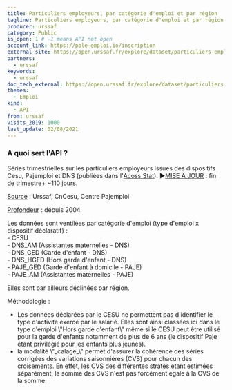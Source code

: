 ```yaml
---
title: Particuliers employeurs, par catégorie d'emploi et par région
tagline: Particuliers employeurs, par catégorie d'emploi et par région
producer: urssaf
category: Public
is_open: 1 # -1 means API not open
account_link: https://pole-emploi.io/inscription
external_site: https://open.urssaf.fr/explore/dataset/particuliers-employeurs-par-categorie-demploi-et-par-region/api/
partners:
  - urssaf
keywords:
  - urssaf
doc_tech_external: https://open.urssaf.fr/explore/dataset/particuliers-employeurs-par-categorie-demploi-et-par-region/api/
themes:
  - Emploi
kind:
  - API
from: urssaf
visits_2019: 1000
last_update: 02/08/2021
---
```


### A quoi sert l'API ?

<p>Séries trimestrielles sur les particuliers employeurs issues des dispositifs Cesu, Pajemploi et DNS (publiées<span> dans l'</span><a href=\"https://www.acoss.fr/home/observatoire-economique/publications/acoss-stat.html\" style='background-color: rgb(255, 255, 255); font-family: -apple-system, BlinkMacSystemFont, \"Segoe UI\", Roboto, Helvetica, Arial, sans-serif; font-weight: 400;' target=\"_blank\"><span style=\"font-weight: bolder;\">Acoss Stat</span></a><span style=\"font-size: 12.495px;\">)</span><span>.</span><span> </span><span style=\"font-family: Arial, sans-serif;\">►</span><u style=\"font-weight: bolder;\"><a href=\"https://open.urssaf.fr/explore/dataset/planning-de-mise-a-jour/table/?sort=date_de_mise_a_jour\" target=\"_blank\">MISE A JOUR</a></u><span style=\"font-weight: bolder;\"> : fin de trimestre+ ~110 jours.</span></p><p><u>Source</u> : Urssaf, CnCesu, Centre Pajemploi</p><p><u>Profondeur</u> : depuis 2004.</p><p>Les données sont ventilées par catégorie d'emploi (type d'emploi x dispositif déclaratif) :<br/>- CESU<br/>- DNS_AM (Assistantes maternelles - DNS)<br/>- DNS_GED (Garde d'enfant - DNS)<br/>- DNS_HGED (Hors garde d'enfant - DNS)<br/>- PAJE_GED (Garde d'enfant à domicile - PAJE)<br/>- PAJE_AM (Assistantes maternelles - PAJE)</p><p>Elles sont par ailleurs déclinées par région.</p><p>Méthodologie :<br/></p><ul><li>Les données déclarées par le CESU ne permettent pas d'identifier le type d'activité exercé par le salarié. Elles sont ainsi classées ici dans le type d'emploi \"Hors garde d'enfant\" même si le CESU peut être utilisé pour la garde d'enfants notamment de plus de 6 ans (le dispositif Paje étant privilégié pour les enfants plus jeunes).</li><li>la modalité \"_calage_\" permet d'assurer la cohérence des séries corrigées des variations saisonnières (CVS) pour chacun des croisements. En effet, les CVS des différentes strates étant estimées séparément, la somme des CVS n'est pas forcément égale à la CVS de la somme.<br/></li></ul><p><br/></p>
